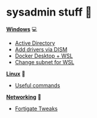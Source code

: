# sysadmin stuff :tiger:

**[Windows](https://github.com/jupitersinsight/sysadminstuff/tree/main/windows)** :computer:
- [Active Directory](https://github.com/jupitersinsight/sysadminstuff/tree/main/windows/active-directory)
- [Add drivers via DISM](https://github.com/jupitersinsight/sysadminstuff/blob/main/windows/add-drivers-via-dism.md)
- [Docker Desktop + WSL](https://github.com/jupitersinsight/sysadminstuff/blob/main/windows/docker-and-wsl.md)
- [Change subnet for WSL](https://github.com/jupitersinsight/sysadminstuff/blob/main/windows/WSL-subnet.md)

**[Linux](https://github.com/jupitersinsight/sysadminstuff/tree/main/linux)** :penguin: 
- [Useful commands](https://github.com/jupitersinsight/sysadminstuff/blob/main/linux/commands.md)

**[Networking](https://github.com/jupitersinsight/sysadminstuff/tree/main/networking)** :ramen:
- [Fortigate Tweaks](https://github.com/jupitersinsight/sysadminstuff/blob/main/networking/fortigate-tweaks.md)

